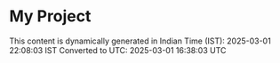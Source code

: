 # My Project

This content is dynamically generated in Indian Time (IST): 2025-03-01 22:08:03 IST
Converted to UTC: 2025-03-01 16:38:03 UTC
